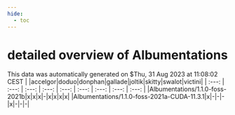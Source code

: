 ```yaml
---
hide:
  - toc
---
```


detailed overview of Albumentations
===================================


This data was automatically generated on $Thu, 31 Aug 2023 at 11:08:02 CEST
| |accelgor|doduo|donphan|gallade|joltik|skitty|swalot|victini|
| :---: | :---: | :---: | :---: | :---: | :---: | :---: | :---: | :---: |
|Albumentations/1.1.0-foss-2021b|x|x|x|-|x|x|x|x|
|Albumentations/1.1.0-foss-2021a-CUDA-11.3.1|x|-|-|-|x|-|-|-|
